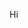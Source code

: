 Hi 

<!--
**oscar-cbrlc/oscar-cbrlc** is a ✨ _special_ ✨ repository because its `README.md` (this file) appears on your GitHub profile.

Here are some ideas to get you started:

- 🔭 I’m currently working on ...
- 🌱 I’m currently learning ...
- 👯 I’m looking to collaborate on ...
- 🤔 I’m looking for help with ...
- 💬 Ask me about ...
- 📫 How to reach me: ...
- 😄 Pronouns: ...
- ⚡ Fun fact: ...
-->
<!--
## I'm a 20 y/o dev who loves tech and programming 💻 <br>
<!--```javascript
aboutMe = {
  from: "Guadalajara, Jalisco, México", 
  graduated: "Technologist in Software Development from Centro de Enseñanza Técnica Industrial", 
  studying: "Studying Computer Engineering at Universidad de Guadalajara"
}
```
-->
<!--
- I'm from Guadalajara, México 
- I'm graduated as a Technologist in Software Development from Industrial Technical Education Center (CETI)
- I'm studying Computer Engineering at University of Guadalajara (CUCEI)

## What I've been doing ![image](./img/Nico-caminando-smaller.gif)
- 🎮 I participated in the development of a [game](https://github.com/MichelOrtiz/FinalProject) made with Unity 
- 💪 I'm currently learning fullstack web development<br>

## Languages and Tools
<div align="center">
  <img src="https://github.com/devicons/devicon/blob/master/icons/cplusplus/cplusplus-original.svg" title="C++" alt="C++" width="40" height="40"/>&nbsp;
  <img src="https://github.com/devicons/devicon/blob/master/icons/csharp/csharp-original.svg" title="C#" alt="C#" width="40" height="40"/>&nbsp;
  <img src="https://github.com/devicons/devicon/blob/master/icons/unity/unity-original.svg" title="Unity" alt="Unity" width="40" height="40"/>&nbsp;
  <img src="https://github.com/devicons/devicon/blob/master/icons/java/java-original.svg" title="Java" alt="Java" width="40" height="40"/>&nbsp;
  <img src="https://github.com/devicons/devicon/blob/master/icons/androidstudio/androidstudio-original.svg" title="Android Studio" alt="Android Studio" width="40" height="40"/>&nbsp;
  <img src="https://github.com/devicons/devicon/blob/master/icons/python/python-original.svg" title="Python" alt="Python" width="40" height="40"/>&nbsp;
  <img src="https://github.com/devicons/devicon/blob/master/icons/html5/html5-original.svg" title="HTML5" alt="HTML" width="40" height="40"/>&nbsp;
  <img src="https://github.com/devicons/devicon/blob/master/icons/css3/css3-plain-wordmark.svg"  title="CSS3" alt="CSS" width="40" height="40"/>&nbsp;
  <img src="https://github.com/devicons/devicon/blob/master/icons/javascript/javascript-original.svg" title="JavaScript" alt="JavaScript" width="40" height="40"/>&nbsp;
  <img src="https://github.com/devicons/devicon/blob/master/icons/nodejs/nodejs-original-wordmark.svg" title="NodeJS" alt="NodeJS" width="40" height="40"/>&nbsp;
</div>
<!--
## Stats
[![GitHub stats](https://github-readme-stats.vercel.app/api?username=oscar-cbrlc&show_icons=true&theme=tokyonight)](https://github.com/anuraghazra/github-readme-stats)
-->
